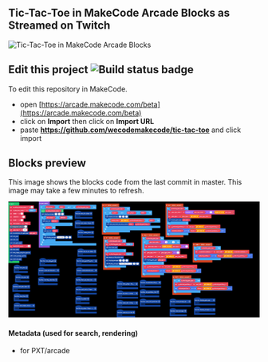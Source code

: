 
## Tic-Tac-Toe in MakeCode Arcade Blocks as Streamed on Twitch

![Tic-Tac-Toe in MakeCode Arcade Blocks ](https://github.com/WeCodeMakeCode/tic-tac-toe/blob/master/tic%20tac%20toe%20gif%20shorter.gif)


## Edit this project ![Build status badge](https://github.com/wecodemakecode/new-tic-tac-toe/workflows/MakeCode/badge.svg)

To edit this repository in MakeCode.

* open [https://arcade.makecode.com/beta](https://arcade.makecode.com/beta)
* click on **Import** then click on **Import URL**
* paste **https://github.com/wecodemakecode/tic-tac-toe** and click import

## Blocks preview

This image shows the blocks code from the last commit in master.
This image may take a few minutes to refresh.

![A rendered view of the blocks](https://github.com/wecodemakecode/new-tic-tac-toe/raw/master/.github/makecode/blocks.png)

#### Metadata (used for search, rendering)

* for PXT/arcade
<script src="https://makecode.com/gh-pages-embed.js"></script><script>makeCodeRender("{{ site.makecode.home_url }}", "{{ site.github.owner_name }}/{{ site.github.repository_name }}");</script>
